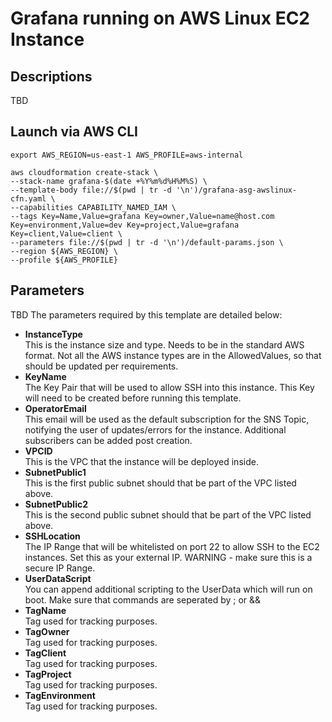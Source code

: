 # Grafana running on AWS Linux EC2 Instance

## Descriptions  
TBD

## Launch via AWS CLI
```
export AWS_REGION=us-east-1 AWS_PROFILE=aws-internal
```

```
aws cloudformation create-stack \
--stack-name grafana-$(date +%Y%m%d%H%M%S) \
--template-body file://$(pwd | tr -d '\n')/grafana-asg-awslinux-cfn.yaml \
--capabilities CAPABILITY_NAMED_IAM \
--tags Key=Name,Value=grafana Key=owner,Value=name@host.com Key=environment,Value=dev Key=project,Value=grafana Key=client,Value=client \
--parameters file://$(pwd | tr -d '\n')/default-params.json \
--region ${AWS_REGION} \
--profile ${AWS_PROFILE}
```

## Parameters  
TBD
The parameters required by this template are detailed below:  

- **InstanceType**  
    This is the instance size and type. Needs to be in the standard AWS format. Not all the AWS instance types are in the AllowedValues, so that should be updated per requirements.
- **KeyName**  
    The Key Pair that will be used to allow SSH into this instance. This Key will need to be created before running this template.
- **OperatorEmail**  
    This email will be used as the default subscription for the SNS Topic, notifying the user of updates/errors for the instance. Additional subscribers can be added post creation.
- **VPCID**  
    This is the VPC that the instance will be deployed inside.
- **SubnetPublic1**  
    This is the first public subnet should that be part of the VPC listed above.
- **SubnetPublic2**  
    This is the second public subnet should that be part of the VPC listed above.
- **SSHLocation**  
    The IP Range that will be whitelisted on port 22 to allow SSH to the EC2 instances. Set this as your external IP. WARNING - make sure this is a secure IP Range.
- **UserDataScript**  
    You can append additional scripting to the UserData which will run on boot. Make sure that commands are seperated by ; or && 
- **TagName**  
    Tag used for tracking purposes.
- **TagOwner**  
    Tag used for tracking purposes.
- **TagClient**  
    Tag used for tracking purposes.
- **TagProject**  
    Tag used for tracking purposes.
- **TagEnvironment**  
    Tag used for tracking purposes.
  
  